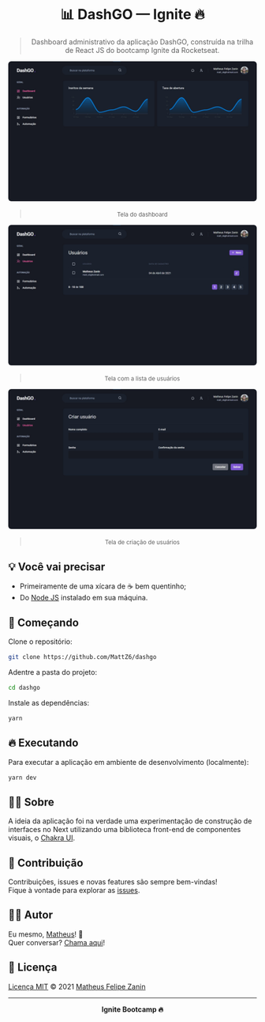 <div align="center">
  <h1>
    📊 DashGO — Ignite 🔥
  </h1>

  > Dashboard administrativo da aplicação DashGO, construída na trilha de React JS do bootcamp Ignite da Rocketseat.
</div>

<div align="center">
  <img style="border-radius: 6px;" src=".github/images/dashboard.jpg" alt="Tela inicial, dashboard" title="Tela inicial, dashboard" />

  > <small>Tela do dashboard</small>
</div>

<div align="center">
  <img style="border-radius: 6px;" src=".github/images/users.jpg" alt="Tela com a lista de usuários" title="Tela com a lista de usuários" />

  > <small>Tela com a lista de usuários</small>
</div>

<div align="center">
  <img style="border-radius: 6px;" src=".github/images/create-user.jpg" alt="Tela de criação de usuários" title="Tela de criação de usuários" />

  > <small>Tela de criação de usuários</small>
</div>

## 💡 Você vai precisar

- Primeiramente de uma xícara de ☕ bem quentinho;
- Do [Node JS](https://nodejs.org/pt-br/) instalado em sua máquina.

## 🎉 Começando

Clone o repositório:

```bash
git clone https://github.com/MattZ6/dashgo
```

Adentre a pasta do projeto:

```bash
cd dashgo
```

Instale as dependências:

```bash
yarn
```

## 🔥 Executando

Para executar a aplicação em ambiente de desenvolvimento (localmente):

```bash
yarn dev
```

## 👨‍🏫 Sobre

A ideia da aplicação foi na verdade uma experimentação de construção de interfaces no Next utilizando uma biblioteca front-end de componentes visuais, o [Chakra UI](https://chakra-ui.com).

## 🤝 Contribuição

Contribuições, issues e novas features são sempre bem-vindas! <br/>
Fique à vontade para explorar as [issues](https://github.com/MattZ6/dashgo/issues).

## 👨‍🎤 Autor

Eu mesmo, [Matheus](https://github.com/MattZ6)! 👋
<br />
Quer conversar? [Chama aqui](https://www.linkedin.com/in/mattz6)!

## 📜 Licença

[Licença MIT](https://github.com/MattZ6/dashgo/blob/main/LICENSE.md) © 2021 [Matheus Felipe Zanin](https://github.com/MattZ6)

___

<div align="center">
  <strong>Ignite Bootcamp 🔥</strong>
</div>

